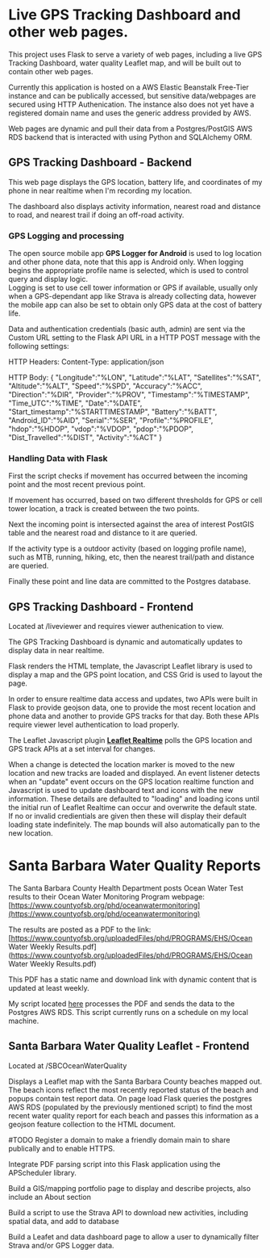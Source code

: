 # Live GPS Tracking Dashboard and other web pages.

This project uses Flask to serve a variety of web pages, including a live GPS Tracking Dashboard, water quality Leaflet map, and will be built out to contain other web pages.

Currently this application is hosted on a AWS Elastic Beanstalk Free-Tier instance and can be publically accessed, but sensitive data/webpages are secured using HTTP Authenication. The instance also does not yet have a registered domain name and uses the generic address provided by AWS.

Web pages are dynamic and pull their data from a Postgres/PostGIS AWS RDS backend that is interacted with using Python and SQLAlchemy ORM.

## GPS Tracking Dashboard - Backend
This web page displays the GPS location, battery life, and coordinates of my phone in near realtime when I'm recording my location. 

The dashboard also displays activity information, nearest road and distance to road, and nearest trail if doing an off-road activity.   

### GPS Logging and processing

The open source mobile app **GPS Logger for Android** is used to log location and other phone data, note that this app is Android only. 
When logging begins the appropriate profile name is selected, which is used to control query and display logic.  
Logging is set to use cell tower information or GPS if available, usually only when a GPS-dependant app like Strava is already collecting data, however the mobile app can also be set to obtain only GPS data at the cost of battery life.   

Data and authentication credentials (basic auth, admin) are sent via the Custom URL setting to the Flask API URL in a HTTP POST message with the following settings:

HTTP Headers:
Content-Type: application/json

HTTP Body:
{
   "Longitude":"%LON",
   "Latitude":"%LAT",
   "Satellites":"%SAT",
   "Altitude":"%ALT",
   "Speed":"%SPD",
   "Accuracy":"%ACC",
   "Direction":"%DIR",
   "Provider":"%PROV",
   "Timestamp":"%TIMESTAMP",
   "Time_UTC":"%TIME",
   "Date":"%DATE",
   "Start_timestamp":"%STARTTIMESTAMP",
   "Battery":"%BATT",
   "Android_ID":"%AID",
   "Serial":"%SER",
   "Profile":"%PROFILE",
   "hdop":"%HDOP",
   "vdop":"%VDOP",
   "pdop":"%PDOP",
   "Dist_Travelled":"%DIST",
   "Activity":"%ACT"
}

### Handling Data with Flask
First the script checks if movement has occurred between the incoming point and the most recent previous point.

If movement has occurred, based on two different thresholds for GPS or cell tower location, a track is created between the two points.

Next the incoming point is intersected against the area of interest PostGIS table and the nearest road and distance to it are queried. 

If the activity type is a outdoor activity (based on logging profile name), such as MTB, running, hiking, etc, then the nearest trail/path and distance are queried.

Finally these point and line data are committed to the Postgres database.

## GPS Tracking Dashboard - Frontend

Located at /liveviewer and requires viewer authenication to view. 

The GPS Tracking Dashboard is dynamic and automatically updates to display data in near realtime.

Flask renders the HTML template, the Javascript Leaflet library is used to display a map and the GPS point location, and CSS Grid is used to layout the page.

In order to ensure realtime data access and updates, two APIs were built in Flask to provide geojson data, one to provide the most recent location and phone data and another to provide GPS tracks for that day. Both these APIs require viewer level authentication to load properly.

The Leaflet Javascript plugin **[Leaflet Realtime](https://github.com/perliedman/leaflet-realtime)** polls the GPS location and GPS track APIs at a set interval for changes.

When a change is detected the location marker is moved to the new location and new tracks are loaded and displayed. An event listener detects when an "update" event occurs on the GPS location realtime function and Javascript is used to update dashboard text and icons with the new information. These details are defaulted to "loading" and loading icons until the initial run of Leaflet Realtime can occur and overwrite the default state. If no or invalid credientials are given then these will display their default loading state indefinitely. The map bounds will also automatically pan to the new location. 

# Santa Barbara Water Quality Reports

The Santa Barbara County Health Department posts Ocean Water Test results to their Ocean Water Monitoring Program webpage:
[https://www.countyofsb.org/phd/oceanwatermonitoring](https://www.countyofsb.org/phd/oceanwatermonitoring)

The results are posted as a PDF to the link:
[https://www.countyofsb.org/uploadedFiles/phd/PROGRAMS/EHS/Ocean Water Weekly Results.pdf](https://www.countyofsb.org/uploadedFiles/phd/PROGRAMS/EHS/Ocean Water Weekly Results.pdf)

This PDF has a static name and download link with dynamic content that is updated at least weekly.

My script located [here](https://github.com/gavleavitt/Water_Quality_PDF_Parsing) processes the PDF and sends the data to the Postgres AWS RDS. This script currently runs on a schedule on my local machine.

## Santa Barbara Water Quality Leaflet - Frontend
Located at /SBCOceanWaterQuality

Displays a Leaflet map with the Santa Barbara County beaches mapped out. The beach icons reflect the most recently reported status of the beach and popups contain  test report data. 
On page load Flask queries the postgres AWS RDS (populated by the previously mentioned script) to find the most recent water quality report for each beach and passes this information as a geojson feature collection to the HTML document. 

#TODO
Register a domain to make a friendly domain main to share publically and to enable HTTPS. 

Integrate PDF parsing script into this Flask application using the APScheduler library. 

Build a GIS/mapping portfolio page to display and describe projects, also include an About section

Build a script to use the Strava API to download new activities, including spatial data, and add to database 

Build a Leafet and data dashboard page to allow a user to dynamically filter Strava and/or GPS Logger data. 


 